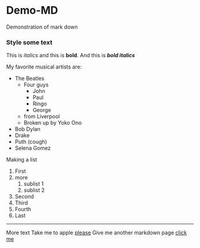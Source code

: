 # Demo-MD
Demonstration of mark down
### Style some text
This is *italics* and this is __bold__.
And this is ***bold italics***

My favorite musical artists are:
* The Beatles
  * Four guys
    * John
    * Paul
    * Ringo
    * George
  * from Liverpool
  * Broken up by Yoko Ono
* Bob Dylan
* Drake
* Puth (cough)
* Selena Gomez

Making a list
1. First
7. more
   1. sublist 1
   1. sublist 2
2. Second
3. Third
1. Fourth
1. Last

------------
More text
Take me to apple [please](https://www.apple.com)
Give me another markdown page [click me](another.md)
